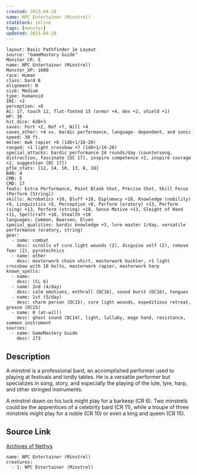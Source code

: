 ```yaml
---
created: 2023-04-28
name: NPC Entertainer (Minstrel)
statblock: inline
tags: [monster]
updated: 2023-04-28
---
```

```statblock
layout: Basic Pathfinder 1e Layout
source: "GameMastery Guide"
Monster_CR: 5
name: NPC Entertainer (Minstrel)
Monster_XP: 1600
race: Human
class: bard 6
alignment: N
size: Medium
type: humanoid
INI: +2
perception: +8
AC: 17, touch 12, flat-footed 15 (armor +4, dex +2, shield +1)
HP: 30
hit_dice: 6d8+3
saves: Fort +2, Ref +7, Will +4
saves_other: +4 vs. bardic performance, language- dependent, and sonic
speed: 30 ft.
melee: mwk rapier +6 (1d6+1/18-20)
ranged: +1 light crossbow +7 (1d8+1/19-20)
special_attacks: bardic performance 24 rounds/day (countersong, distraction, fascinate [DC 17], inspire competence +2, inspire courage +2, suggestion [DC 17])
pf1e_stats: [12, 14, 10, 13, 8, 18]
BAB: 4
CMB: 5
CMD: 17
feats: Extra Performance, Point Blank Shot, Precise Shot, Skill Focus (Perform [String])
skills: Acrobatics +10, Bluff +18, Diplomacy +18, Knowledge (nobility) +9, Linguistics +5, Perception +8, Perform (oratory) +13, Perform (sing) +13, Perform (string) +18, Sense Motive +13, Sleight of Hand +11, Spellcraft +10, Stealth +10
languages: Common, Dwarven, Elven
special_qualities: bardic knowledge +3, lore master 1/day, versatile performance (oratory, string)
gear:
  - name: combat
    desc: scrolls of cure light wounds (2), disguise self (2), remove fear (2), pyrotechnics
  - name: other
    desc: masterwork chain shirt, masterwork buckler, +1 light crossbow with 10 bolts, masterwork rapier, masterwork harp
known_spells:
  - name:
    desc: (CL 6)
  - name: 2nd (4/day)
    desc: calm emotions, enthrall (DC16), sound burst (DC16), tongues
  - name: 1st (5/day)
    desc: charm person (DC15), cure light wounds, expeditious retreat, grease (DC15)
  - name: 0 (at-will)
    desc: ghost sound (DC14), light, lullaby, mage hand, resistance, summon instrument
sources:
  - name: GameMastery Guide
    desc: 273
```
## Description
A minstrel is a professional bard, an accomplished performer used to playing at festivals and lordly tables. He is a versatile performer but specializes in song, story, and especially the playing of the lute, lyre, harp, and other stringed instruments.

A minstrel down on his luck might play for a barkeep (CR 6). Two minstrels could be the apprentices of a celebrity bard (CR 11), while a troupe of three minstrels might play for a noble (CR 10) or even a king and queen (CR 15).
## Source Link
[Archives of Nethys](https://aonprd.com/NPCDisplay.aspx?ItemName=Entertainer%20(Minstrel))
```encounter-table
name: NPC Entertainer (Minstrel)
creatures:
  - 1: NPC Entertainer (Minstrel)
```

